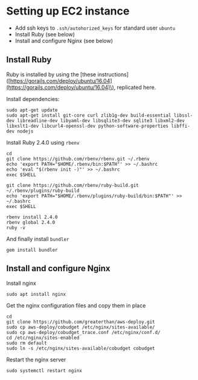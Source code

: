 # Setting up EC2 instance

* Add ssh keys to `.ssh/autohorized_keys` for standard user `ubuntu`
* Install Ruby \(see below\)
* Install and configure Nginx \(see below\)

## Install Ruby

Ruby is installed by using the \[these instructions\]\([https://gorails.com/deploy/ubuntu/16.04](https://gorails.com/deploy/ubuntu/16.04)\), replicated here.

Install dependencies:

```
sudo apt-get update
sudo apt-get install git-core curl zlib1g-dev build-essential libssl-dev libreadline-dev libyaml-dev libsqlite3-dev sqlite3 libxml2-dev libxslt1-dev libcurl4-openssl-dev python-software-properties libffi-dev nodejs
```

Install Ruby 2.4.0 using `rbenv`

```
cd
git clone https://github.com/rbenv/rbenv.git ~/.rbenv
echo 'export PATH="$HOME/.rbenv/bin:$PATH"' >> ~/.bashrc
echo 'eval "$(rbenv init -)"' >> ~/.bashrc
exec $SHELL

git clone https://github.com/rbenv/ruby-build.git ~/.rbenv/plugins/ruby-build
echo 'export PATH="$HOME/.rbenv/plugins/ruby-build/bin:$PATH"' >> ~/.bashrc
exec $SHELL

rbenv install 2.4.0
rbenv global 2.4.0
ruby -v
```

And finally install `bundler`

```
gem install bundler
```

## Install and configure Nginx

Install nginx

```
sudo apt install nginx
```

Get the nginx configuration files and copy them in place

```
cd
git clone https://github.com/greaterthan/aws-deploy.git
sudo cp aws-deploy/cobudget /etc/nginx/sites-available/
sudo cp aws-deploy/cobudget_trace.conf /etc/nginx/conf.d/
cd /etc/nginx/sites-enabled
sudo rm default
sudo ln -s /etc/nginx/sites-available/cobudget cobudget
```

Restart the nginx server

```
sudo systemctl restart nginx
```



